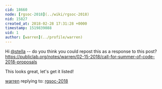 ```yaml
---
cid: 18660
node: [rgsoc-2018](../wiki/rgsoc-2018)
nid: 15827
created_at: 2018-02-28 17:31:28 +0000
timestamp: 1519839088
uid: 1
author: [warren](../profile/warren)
---
```


Hi [@stella](/profile/stella) -- do you think you could repost this as a response to this post? https://publiclab.org/notes/warren/02-15-2018/call-for-summer-of-code-2018-proposals

This looks great, let's get it listed!

[warren](../profile/warren) replying to: [rgsoc-2018](../wiki/rgsoc-2018)


